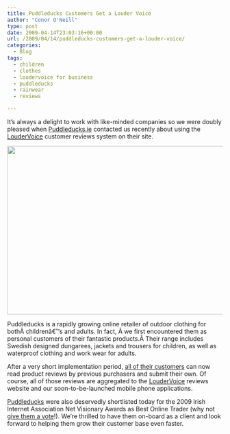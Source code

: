 ```yaml
---
title: Puddleducks Customers Get a Louder Voice
author: "Conor O'Neill"
type: post
date: 2009-04-14T23:03:16+00:00
url: /2009/04/14/puddleducks-customers-get-a-louder-voice/
categories:
  - Blog
tags:
  - children
  - clothes
  - loudervoice for business
  - puddleducks
  - rainwear
  - reviews

---
```

It&#8217;s always a delight to work with like-minded companies so we were doubly pleased when [Puddleducks.ie][1] contacted us recently about using the [LouderVoice][2] customer reviews system on their site.

<p style="text-align: center;">
  <a href="http://www.puddleducks.ie/"><img class="aligncenter" title="PuddleDucks" src="http://www.loudervoice.com/wp-content/uploads/2009/04/14/puddleducks-customers-get-a-louder-voice/IMG_1275-1-LARGE-01.jpg" alt="" width="507" height="393" /></a>
</p>

Puddleducks is a rapidly growing online retailer of outdoor clothing for bothÂ childrenâ€™s and adults. In fact, Â we first encountered them as personal customers of their fantastic products.Â Their range includes Swedish designed dungarees, jackets and trousers for children, as well as waterproof clothing and work wear for adults.

After a very short implementation period, [all of their customers][3] can now read product reviews by previous purchasers and submit their own. Of course, all of those reviews are aggregated to the [LouderVoice][4] reviews website and our soon-to-be-launched mobile phone applications.

[Puddleducks][1] were also deservedly shortlisted today for the 2009 Irish Internet Association Net Visionary Awards as Best Online Trader (why not [give them a vote][5]!). We&#8217;re thrilled to have them on-board as a client and look forward to helping them grow their customer base even faster.

 [1]: http://www.puddleducks.ie/
 [2]: http://business.loudervoice.com
 [3]: http://blog.puddleducks.ie/2009/04/15/puddleducks-customers-given-a-louder-voice/
 [4]: http://www.loudervoice.com/
 [5]: http://www.iia.ie/net-visionary/vote/